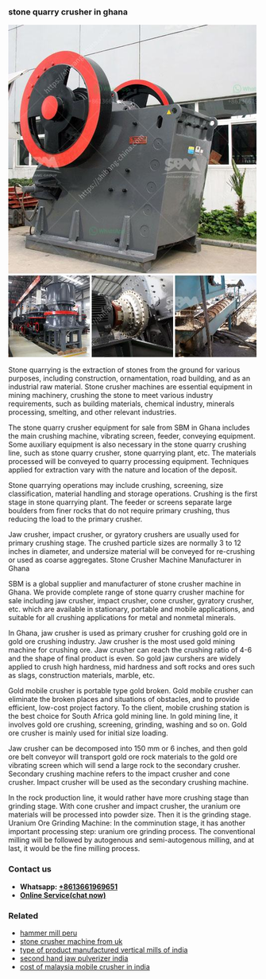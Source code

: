 <h3>stone quarry crusher in ghana</h3><img src='1708587446.jpg' alt=''><p>Stone quarrying is the extraction of stones from the ground for various purposes, including construction, ornamentation, road building, and as an industrial raw material. Stone crusher machines are essential equipment in mining machinery, crushing the stone to meet various industry requirements, such as building materials, chemical industry, minerals processing, smelting, and other relevant industries.</p><p>The stone quarry crusher equipment for sale from SBM in Ghana includes the main crushing machine, vibrating screen, feeder, conveying equipment. Some auxiliary equipment is also necessary in the stone quarry crushing line, such as stone quarry crusher, stone quarrying plant, etc. The materials processed will be conveyed to quarry processing equipment. Techniques applied for extraction vary with the nature and location of the deposit.</p><p>Stone quarrying operations may include crushing, screening, size classification, material handling and storage operations. Crushing is the first stage in stone quarrying plant. The feeder or screens separate large boulders from finer rocks that do not require primary crushing, thus reducing the load to the primary crusher.</p><p>Jaw crusher, impact crusher, or gyratory crushers are usually used for primary crushing stage. The crushed particle sizes are normally 3 to 12 inches in diameter, and undersize material will be conveyed for re-crushing or used as coarse aggregates. Stone Crusher Machine Manufacturer in Ghana</p><p>SBM is a global supplier and manufacturer of stone crusher machine in Ghana. We provide complete range of stone quarry crusher machine for sale including jaw crusher, impact crusher, cone crusher, gyratory crusher, etc. which are available in stationary, portable and mobile applications, and suitable for all crushing applications for metal and nonmetal minerals.</p><p>In Ghana, jaw crusher is used as primary crusher for crushing gold ore in gold ore crushing industry. Jaw crusher is the most used gold mining machine for crushing ore. Jaw crusher can reach the crushing ratio of 4-6 and the shape of final product is even. So gold jaw curshers are widely applied to crush high hardness, mid hardness and soft rocks and ores such as slags, construction materials, marble, etc.</p><p>Gold mobile crusher is portable type gold broken. Gold mobile crusher can eliminate the broken places and situations of obstacles, and to provide efficient, low-cost project factory. To the client, mobile crushing station is the best choice for South Africa gold mining line. In gold mining line, it involves gold ore crushing, screening, grinding, washing and so on. Gold ore crusher is mainly used for initial size loading.</p><p>Jaw crusher can be decomposed into 150 mm or 6 inches, and then gold ore belt conveyor will transport gold ore rock materials to the gold ore vibrating screen which will send a large rock to the secondary crusher. Secondary crushing machine refers to the impact crusher and cone crusher. Impact crusher will be used as the secondary crushing machine.</p><p>In the rock production line, it would rather have more crushing stage than grinding stage. With cone crusher and impact crusher, the uranium ore materials will be processed into powder size. Then it is the grinding stage. Uranium Ore Grinding Machine: In the comminution stage, it has another important processing step: uranium ore grinding process. The conventional milling will be followed by autogenous and semi-autogenous milling, and at last, it would be the fine milling process.</p><h3>Contact us</h3><ul><li><strong>Whatsapp:&nbsp;<a href="https://wa.me/8613661969651">+8613661969651</a></strong></li><li><a href="https://swt.shibang-china.com/?git&amp;zhl&amp;stone quarry crusher in ghana"><strong>Online Service(chat now)</strong></a></li></ul><h3>Related</h3><ul><li><a href='hammer mill peru.md'>hammer mill peru</a></li><li><a href='stone crusher machine from uk.md'>stone crusher machine from uk</a></li><li><a href='type of product manufactured vertical mills of india.md'>type of product manufactured vertical mills of india</a></li><li><a href='second hand jaw pulverizer india.md'>second hand jaw pulverizer india</a></li><li><a href='cost of malaysia mobile crusher in india.md'>cost of malaysia mobile crusher in india</a></li></ul>
